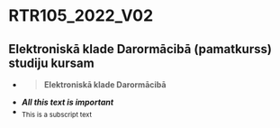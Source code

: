 # RTR105_2022_V02
## Elektroniskā klade Darormācibā (pamatkurss) studiju kursam
- >**Elektroniskā klade Darormācibā**
- ***All this text is important***
- <sub>This is a subscript text</sub>



